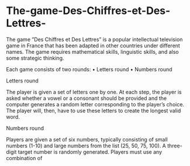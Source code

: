 # The-game-Des-Chiffres-et-Des-Lettres-
The game ”Des Chiffres et Des Lettres” is a popular intellectual television game in France that has been adapted in other countries under different names. The game requires mathematical skills, linguistic skills, and also some strategic thinking. 


Each game consists of two rounds:
• Letters round
• Numbers round

Letters round

The player is given a set of letters one by one. At each step, the player is asked whether
a vowel or a consonant should be provided and the computer generates a random letter
corresponding to the player’s choice.
The player will, then, have to use these letters to create the longest valid word.

Numbers round

Players are given a set of six numbers, typically consisting of small numbers (1-10) and
large numbers from the list (25, 50, 75, 100).
A three-digit target number is randomly generated. Players must use any combination of
